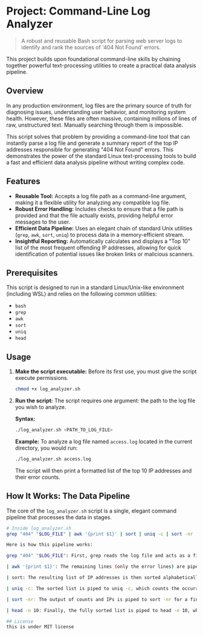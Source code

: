 # Project: Command-Line Log Analyzer

> A robust and reusable Bash script for parsing web server logs to identify and rank the sources of '404 Not Found' errors.

This project builds upon foundational command-line skills by chaining together powerful text-processing utilities to create a practical data analysis pipeline.

## Overview

In any production environment, log files are the primary source of truth for diagnosing issues, understanding user behavior, and monitoring system health. However, these files are often massive, containing millions of lines of raw, unstructured text. Manually searching through them is impossible.

This script solves that problem by providing a command-line tool that can instantly parse a log file and generate a summary report of the top IP addresses responsible for generating "404 Not Found" errors. This demonstrates the power of the standard Linux text-processing tools to build a fast and efficient data analysis pipeline without writing complex code.

## Features

* **Reusable Tool:** Accepts a log file path as a command-line argument, making it a flexible utility for analyzing any compatible log file.
* **Robust Error Handling:** Includes checks to ensure that a file path is provided and that the file actually exists, providing helpful error messages to the user.
* **Efficient Data Pipeline:** Uses an elegant chain of standard Unix utilities (`grep`, `awk`, `sort`, `uniq`) to process data in a memory-efficient stream.
* **Insightful Reporting:** Automatically calculates and displays a "Top 10" list of the most frequent offending IP addresses, allowing for quick identification of potential issues like broken links or malicious scanners.

## Prerequisites

This script is designed to run in a standard Linux/Unix-like environment (including WSL) and relies on the following common utilities:
* `bash`
* `grep`
* `awk`
* `sort`
* `uniq`
* `head`

## Usage

1.  **Make the script executable:**
    Before its first use, you must give the script execute permissions.
    ```bash
    chmod +x log_analyzer.sh
    ```

2.  **Run the script:**
    The script requires one argument: the path to the log file you wish to analyze.

    **Syntax:**
    ```bash
    ./log_analyzer.sh <PATH_TO_LOG_FILE>
    ```

    **Example:**
    To analyze a log file named `access.log` located in the current directory, you would run:
    ```bash
    ./log_analyzer.sh access.log
    ```
    The script will then print a formatted list of the top 10 IP addresses and their error counts.

## How It Works: The Data Pipeline

The core of the `log_analyzer.sh` script is a single, elegant command pipeline that processes the data in stages.

```bash
# Inside log_analyzer.sh
grep "404" "$LOG_FILE" | awk '{print $1}' | sort | uniq -c | sort -nr | head -n 10

Here is how this pipeline works:

grep "404" "$LOG_FILE": First, grep reads the log file and acts as a filter, keeping only the lines that contain the "404" status code.

| awk '{print $1}': The remaining lines (only the error lines) are piped to awk, which extracts only the first column—the IP address—from each line.

| sort: The resulting list of IP addresses is then sorted alphabetically. This places all identical IPs next to each other, which is required for uniq to work correctly.

| uniq -c: The sorted list is piped to uniq -c, which counts the occurrences of each unique IP address and prepends the count to the line.

| sort -nr: The output of counts and IPs is piped to sort -nr for a final sorting. -n sorts numerically, and -r sorts in reverse (descending) order, placing the highest counts at the top.

| head -n 10: Finally, the fully sorted list is piped to head -n 10, which gives us only the top 10 lines of the output, completing our report.

## License
this is under MIT license
